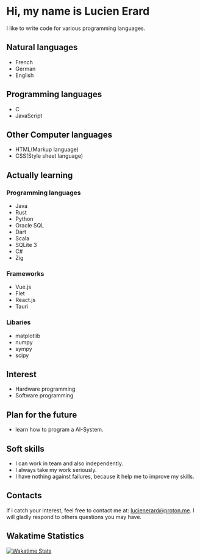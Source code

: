 # Hi, my name is Lucien Erard
I like to write code for various programming languages.

## Natural languages
- French
- German
- English
  
## Programming languages
- C
- JavaScript

## Other Computer languages
- HTML(Markup language)
- CSS(Style sheet language)

## Actually learning

### Programming languages
- Java
- Rust
- Python
- Oracle SQL
- Dart
- Scala
- SQLite 3 
- C#
- Zig

### Frameworks
- Vue.js
- Flet
- React.js
- Tauri

### Libaries
- matplotlib
- numpy
- sympy
- scipy

## Interest
- Hardware programming
- Software programming

## Plan for the future
- learn how to program a AI-System.

## Soft skills 
- I can work in team and also independently.
- I always take my work seriously.
- I have nothing against failures, because it help me to improve my skills.

## Contacts
If i catch your interest, feel free to contact me at: lucienerard@proton.me.
I will gladly respond to others questions you may have.

## Wakatime Statistics
[![Wakatime Stats](https://github-readme-stats.vercel.app/api/wakatime?username=erardlucien&theme=white&hide=properties,yaml,text,jshell,batchfile,json,git+config,gitignore+file,IDEA_MODULE,CLASS,CSV,PHP&langs_count=15)](https://wakatime.com/@erardlucien)
